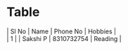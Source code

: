 # Table

| Sl No | Name     | Phone No   | Hobbies |       
| 1   | | Sakshi P | 8310732754 | Reading |

